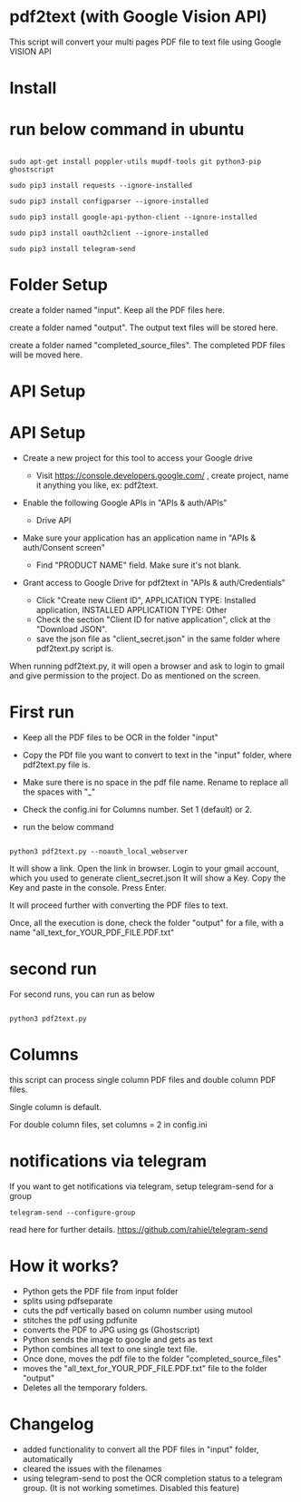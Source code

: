 # pdf2text (with Google Vision API)

This script will convert your multi pages PDF file to text file using Google VISION API


# Install


# run below command in ubuntu
```

sudo apt-get install poppler-utils mupdf-tools git python3-pip ghostscript

sudo pip3 install requests --ignore-installed

sudo pip3 install configparser --ignore-installed

sudo pip3 install google-api-python-client --ignore-installed

sudo pip3 install oauth2client --ignore-installed

sudo pip3 install telegram-send

```

# Folder Setup

create a folder named "input". Keep all the PDF files here.

create a folder named "output". The output text files will be stored here.

create a folder named "completed_source_files". The completed PDF files will be moved here.


# API Setup

# API Setup
 * Create a new project for this tool to access your Google drive
    * Visit https://console.developers.google.com/ , create project, name it anything you like, ex: pdf2text.

 * Enable the following Google APIs in "APIs & auth/APIs"
    * Drive API
    
 * Make sure your application has an application name in "APIs & auth/Consent screen"
    * Find "PRODUCT NAME" field. Make sure it's not blank.

 * Grant access to Google Drive for pdf2text in "APIs & auth/Credentials"
    * Click "Create new Client ID", APPLICATION TYPE: Installed application, INSTALLED APPLICATION TYPE: Other
    * Check the section "Client ID for native application", click at the "Download JSON".
    * save the json file as "client_secret.json" in the same folder where pdf2text.py script is.
 
 When running pdf2text.py, it will open a browser and ask to login to gmail and give permission to the project.
 Do as mentioned on the screen.


# First run

* Keep all the PDF files to be OCR in the folder "input"
* Copy the PDf file you want to convert to text in the "input" folder, where pdf2text.py file is.
* Make sure there is no space in the pdf file name. Rename to replace all the spaces with "_"
* Check the config.ini for Columns number. Set 1 (default) or 2.


* run the below command

```

python3 pdf2text.py --noauth_local_webserver 

```




It will show a link.
Open the link in browser.
Login to your gmail account, which you used to generate client_secret.json
It will show a Key.
Copy the Key and paste in the console.
Press Enter.

It will proceed further with converting the PDF files to text.

Once, all the execution is done, check the  folder "output" for a file, with a name "all_text_for_YOUR_PDF_FILE.PDF.txt"



# second run


For second runs, you can run as below


```

python3 pdf2text.py  

```


# Columns

this script can process single column PDF files and double column PDF files.

Single column is default.

For double column files, set columns = 2 in config.ini

# notifications via telegram

If you want to get notifications via telegram, setup telegram-send for a group 

```
telegram-send --configure-group
```

read here for further details.
https://github.com/rahiel/telegram-send

# How it works?

* Python gets the PDF file from input folder
* splits using pdfseparate
* cuts the pdf vertically based on column number using mutool
* stitches the pdf using pdfunite
* converts the PDF to JPG using gs (Ghostscript)
* Python sends the image to google and gets as text
* Python combines all text to one single text file.
* Once done, moves the pdf file to the folder "completed_source_files"
* moves the "all_text_for_YOUR_PDF_FILE.PDF.txt" file to the folder "output"
* Deletes all the temporary folders.


# Changelog

* added functionality to convert all the PDF files in "input" folder, automatically
* cleared the issues with the filenames
* using telegram-send to post the OCR completion status to a telegram group. (It is not working sometimes. Disabled this feature)
